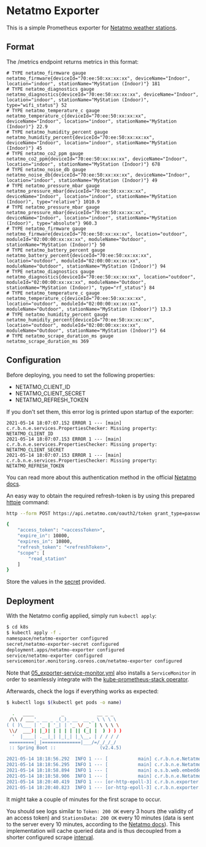 # Netatmo Exporter

This is a simple Prometheus exporter for [Netatmo weather stations](https://dev.netatmo.com/apidocumentation/weather).

## Format

The /metrics endpoint returns metrics in this format:

```
# TYPE netatmo_firmware gauge
netatmo_firmware{deviceId="70:ee:50:xx:xx:xx", deviceName="Indoor", location="indoor", stationName="MyStation (Indoor)"} 181
# TYPE netatmo_diagnostics gauge
netatmo_diagnostics{deviceId="70:ee:50:xx:xx:xx", deviceName="Indoor", location="indoor", stationName="MyStation (Indoor)", type="wifi_status"} 52
# TYPE netatmo_temperature_c gauge
netatmo_temperature_c{deviceId="70:ee:50:xx:xx:xx", deviceName="Indoor", location="indoor", stationName="MyStation (Indoor)"} 22.9
# TYPE netatmo_humidity_percent gauge
netatmo_humidity_percent{deviceId="70:ee:50:xx:xx:xx", deviceName="Indoor", location="indoor", stationName="MyStation (Indoor)"} 45
# TYPE netatmo_co2_ppm gauge
netatmo_co2_ppm{deviceId="70:ee:50:xx:xx:xx", deviceName="Indoor", location="indoor", stationName="MyStation (Indoor)"} 678
# TYPE netatmo_noise_db gauge
netatmo_noise_db{deviceId="70:ee:50:xx:xx:xx", deviceName="Indoor", location="indoor", stationName="MyStation (Indoor)"} 49
# TYPE netatmo_pressure_mbar gauge
netatmo_pressure_mbar{deviceId="70:ee:50:xx:xx:xx", deviceName="Indoor", location="indoor", stationName="MyStation (Indoor)", type="relative"} 1010.9
# TYPE netatmo_pressure_mbar gauge
netatmo_pressure_mbar{deviceId="70:ee:50:xx:xx:xx", deviceName="Indoor", location="indoor", stationName="MyStation (Indoor)", type="absolute"} 960.3
# TYPE netatmo_firmware gauge
netatmo_firmware{deviceId="70:ee:50:xx:xx:xx", location="outdoor", moduleId="02:00:00:xx:xx:xx", moduleName="Outdoor", stationName="MyStation (Indoor)"} 50
# TYPE netatmo_battery_percent gauge
netatmo_battery_percent{deviceId="70:ee:50:xx:xx:xx", location="outdoor", moduleId="02:00:00:xx:xx:xx", moduleName="Outdoor", stationName="MyStation (Indoor)"} 94
# TYPE netatmo_diagnostics gauge
netatmo_diagnostics{deviceId="70:ee:50:xx:xx:xx", location="outdoor", moduleId="02:00:00:xx:xx:xx", moduleName="Outdoor", stationName="MyStation (Indoor)", type="rf_status"} 84
# TYPE netatmo_temperature_c gauge
netatmo_temperature_c{deviceId="70:ee:50:xx:xx:xx", location="outdoor", moduleId="02:00:00:xx:xx:xx", moduleName="Outdoor", stationName="MyStation (Indoor)"} 13.3
# TYPE netatmo_humidity_percent gauge
netatmo_humidity_percent{deviceId="70:ee:50:xx:xx:xx", location="outdoor", moduleId="02:00:00:xx:xx:xx", moduleName="Outdoor", stationName="MyStation (Indoor)"} 64
# TYPE netatmo_scrape_duration_ms gauge
netatmo_scrape_duration_ms 369
```

## Configuration

Before deploying, you need to set the following properties:

- NETATMO_CLIENT_ID
- NETATMO_CLIENT_SECRET
- NETATMO_REFRESH_TOKEN

If you don't set them, this error log is printed upon startup of the exporter:

```
2021-05-14 18:07:07.152 ERROR 1 --- [main] c.r.b.n.e.services.PropertiesChecker: Missing property: NETATMO_CLIENT_ID
2021-05-14 18:07:07.153 ERROR 1 --- [main] c.r.b.n.e.services.PropertiesChecker: Missing property: NETATMO_CLIENT_SECRET
2021-05-14 18:07:07.153 ERROR 1 --- [main] c.r.b.n.e.services.PropertiesChecker: Missing property: NETATMO_REFRESH_TOKEN
```

You can read more about this authentication method in the official [Netatmo docs](https://dev.netatmo.com/apidocumentation/oauth).

An easy way to obtain the required refresh-token is by using this prepared [httpie](https://httpie.io/) command:

```bash
http --form POST https://api.netatmo.com/oauth2/token grant_type=password scope=read_station client_id=<clientId> client_secret=<clientSecret> username=<email|user> password=<password>

{
    "access_token": "<accessToken>",
    "expire_in": 10800,
    "expires_in": 10800,
    "refresh_token": "<refreshToken>",
    "scope": [
        "read_station"
    ]
}
```

Store the values in the [secret](k8s/02_exporter-secret.yml) provided.

## Deployment

With the Netatmo config applied, simply run `kubectl apply`:

```bash
$ cd k8s
$ kubectl apply -f .
namespace/netatmo-exporter configured
secret/netatmo-exporter-secret configured
deployment.apps/netatmo-exporter configured
service/netatmo-exporter configured
servicemonitor.monitoring.coreos.com/netatmo-exporter configured
```

Note that [05_exporter-service-monitor.yml](k8s/05_exporter-service-monitor.yml) also installs a `ServiceMonitor` in order to seamlessly integrate with the [kube-prometheus-stack operator](https://github.com/prometheus-community/helm-charts/tree/main/charts/kube-prometheus-stack).

Afterwards, check the logs if everything works as expected:

```bash
$ kubectl logs $(kubectl get pods -o name) 

  .   ____          _            __ _ _
 /\\ / ___'_ __ _ _(_)_ __  __ _ \ \ \ \
( ( )\___ | '_ | '_| | '_ \/ _` | \ \ \ \
 \\/  ___)| |_)| | | | | || (_| |  ) ) ) )
  '  |____| .__|_| |_|_| |_\__, | / / / /
 =========|_|==============|___/=/_/_/_/
 :: Spring Boot ::                (v2.4.5)

2021-05-14 18:18:56.292  INFO 1 --- [           main] c.r.b.n.e.NetatmoExporterApplication     : Starting NetatmoExporterApplication using Java 11.0.11 on netatmo-exporter-7857cff4fb-bjk6r with PID 1 (/workspace/BOOT-INF/classes started by cnb in /workspace)
2021-05-14 18:18:56.295  INFO 1 --- [           main] c.r.b.n.e.NetatmoExporterApplication     : No active profile set, falling back to default profiles: default
2021-05-14 18:18:58.894  INFO 1 --- [           main] o.s.b.web.embedded.netty.NettyWebServer  : Netty started on port 8080
2021-05-14 18:18:58.906  INFO 1 --- [           main] c.r.b.n.e.NetatmoExporterApplication     : Started NetatmoExporterApplication in 3.479 seconds (JVM running for 3.953)
2021-05-14 18:20:40.419  INFO 1 --- [or-http-epoll-3] c.r.b.n.exporter.netatmo.NetatmoClient   : Token: 200 OK
2021-05-14 18:20:40.823  INFO 1 --- [or-http-epoll-3] c.r.b.n.exporter.netatmo.NetatmoClient   : StationsData: 200 OK
```

It might take a couple of minutes for the first scrape to occur.

You should see logs similar to `Token: 200 OK` every 3 hours (the validity of an access token) and `StationsData: 200 OK` every 10 minutes (data is sent to the server every 10 minutes, according to the [Netatmo docs](https://dev.netatmo.com/apidocumentation/weather#product-details)).
This implementation will cache queried data and is thus decoupled from a shorter configured  scrape [interval](k8s/05_exporter-service-monitor.yml). 
